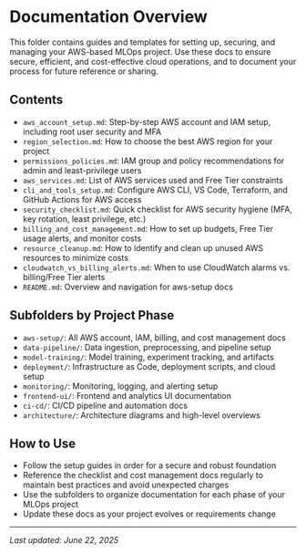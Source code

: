 # Documentation Overview

This folder contains guides and templates for setting up, securing, and managing your AWS-based MLOps project. Use these docs to ensure secure, efficient, and cost-effective cloud operations, and to document your process for future reference or sharing.

## Contents
- `aws_account_setup.md`: Step-by-step AWS account and IAM setup, including root user security and MFA
- `region_selection.md`: How to choose the best AWS region for your project
- `permissions_policies.md`: IAM group and policy recommendations for admin and least-privilege users
- `aws_services.md`: List of AWS services used and Free Tier constraints
- `cli_and_tools_setup.md`: Configure AWS CLI, VS Code, Terraform, and GitHub Actions for AWS access
- `security_checklist.md`: Quick checklist for AWS security hygiene (MFA, key rotation, least privilege, etc.)
- `billing_and_cost_management.md`: How to set up budgets, Free Tier usage alerts, and monitor costs
- `resource_cleanup.md`: How to identify and clean up unused AWS resources to minimize costs
- `cloudwatch_vs_billing_alerts.md`: When to use CloudWatch alarms vs. billing/Free Tier alerts
- `README.md`: Overview and navigation for aws-setup docs

## Subfolders by Project Phase
- `aws-setup/`: All AWS account, IAM, billing, and cost management docs
- `data-pipeline/`: Data ingestion, preprocessing, and pipeline setup
- `model-training/`: Model training, experiment tracking, and artifacts
- `deployment/`: Infrastructure as Code, deployment scripts, and cloud setup
- `monitoring/`: Monitoring, logging, and alerting setup
- `frontend-ui/`: Frontend and analytics UI documentation
- `ci-cd/`: CI/CD pipeline and automation docs
- `architecture/`: Architecture diagrams and high-level overviews

## How to Use
- Follow the setup guides in order for a secure and robust foundation
- Reference the checklist and cost management docs regularly to maintain best practices and avoid unexpected charges
- Use the subfolders to organize documentation for each phase of your MLOps project
- Update these docs as your project evolves or requirements change

---

_Last updated: June 22, 2025_
